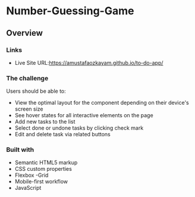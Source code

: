 # Number-Guessing-Game

## Overview

### Links

- Live Site URL:https://amustafaozkayam.github.io/to-do-app/

### The challenge

Users should be able to:

- View the optimal layout for the component depending on their device's screen size
- See hover states for all interactive elements on the page
- Add new tasks to the list
- Select done or undone tasks by clicking check mark
- Edit and delete task via related buttons


### Built with

- Semantic HTML5 markup
- CSS custom properties
- Flexbox -Grid
- Mobile-first workflow
- JavaScript
